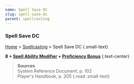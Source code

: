 ```yaml
---
name: Spell Save DC
slug: spell-save-dc
parent: spellcasting
---
```

### Spell Save DC
[Home](dm-operations-center) > [Spellcasting](spellcasting-menu) > Spell Save DC {.small-text}

**8 + [Spell Ability Modifier](spell-ability) + [Proficiency Bonus](proficiency-bonus)** {.text-center}

> **Sources** <br/>
> System Reference Document, p. 102<br/>
> Player's Handbook, p. 205
{.read .small-text}
